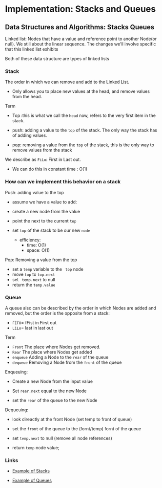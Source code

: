 # Implementation: Stacks and Queues

## Data Structures and Algorithms: Stacks Queues

Linked list: Nodes that have a value and reference point to another Node(or null).
We still about the linear sequence. The changes we'll involve specific that this linked list exhibits

Both of these data structure are types of linked lists

### Stack

The order in which we can remove and add to the Linked List.

  - Only allows you to place new values at the head, and remove values from the head.

Term

- Top :this is what we call the `head` now, refers to the very first item in the stack.

- push: adding a value to the `top` of the stack. The only way the stack has of adding values.

- pop: removing a value from the `top` of the stack, this is the only way to remove values from the stack

We describe as `FiLo`: First in Last out.

  - We can do this in constant time : O(1)

### How can we implement this behavior on a stack

  Push: adding value to the top

  - assume we have a value to add:
  - create a new node from the value
  - point the next to the current `top`
  - set `top` of the stack to be our new `node`

    - efficiency:
      - time: O(1)
      - space: O(1)

  Pop: Removing a value from the top

  - set a `temp` variable to the ` top` node
  - move `top` to `top.next`
  - set ` temp.next` to null
  - return the `temp.value`

### Queue

A queue also can be described by the order in which Nodes are added and removed, but the order is the opposite from a stack:

  - `FIFO`= fFist in First out
  - `LiLo`= last in last out

Term

  - `Front` The place where Nodes get removed.
  - `Rear` The place where Nodes get added
  - `enqueue` Adding a Node to the `rear` of the queue
  - `dequeue` Removing a Node from the `front` of the queue


Enqueuing:

  - Create a new Node from the input value

  - Set `rear.next` equal to the new Node
  
  - set the `rear` of the queue to the new Node

Dequeuing:

  - look direactly at the front Node (set temp to front of queue)

  - set the `front` of the queue to the (fornt/temp)
  fornt of the queue

  - set `temp.next` to null  (remove all node references)

  - return `temp` node value;

### Links

- [Example of Stacks](./stack.js)

- [Example of Queues](./queue.js)
